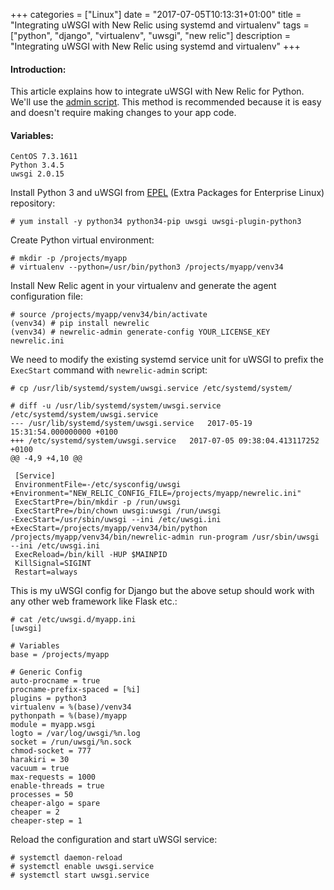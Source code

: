 +++
categories = ["Linux"]
date = "2017-07-05T10:13:31+01:00"
title = "Integrating uWSGI with New Relic using systemd and virtualenv"
tags = ["python", "django", "virtualenv", "uwsgi", "new relic"]
description = "Integrating uWSGI with New Relic using systemd and virtualenv"
+++

#### Introduction:

This article explains how to integrate uWSGI with New Relic for Python. We'll use the [admin script](https://docs.newrelic.com/docs/agents/python-agent/hosting-mechanisms/python-agent-uwsgi#wrapper-script "admin script"). This method is recommended because it is easy and doesn't require making changes to your app code.

#### Variables:

```
CentOS 7.3.1611
Python 3.4.5
uwsgi 2.0.15
```

Install Python 3 and uWSGI from [EPEL](https://fedoraproject.org/wiki/EPEL "EPEL") (Extra Packages for Enterprise Linux) repository:

```
# yum install -y python34 python34-pip uwsgi uwsgi-plugin-python3
```

Create Python virtual environment:

```
# mkdir -p /projects/myapp
# virtualenv --python=/usr/bin/python3 /projects/myapp/venv34
```

Install New Relic agent in your virtualenv and generate the agent configuration file:

```
# source /projects/myapp/venv34/bin/activate
(venv34) # pip install newrelic
(venv34) # newrelic-admin generate-config YOUR_LICENSE_KEY newrelic.ini
```

We need to modify the existing systemd service unit for uWSGI to prefix the `ExecStart` command with `newrelic-admin` script:

```
# cp /usr/lib/systemd/system/uwsgi.service /etc/systemd/system/

# diff -u /usr/lib/systemd/system/uwsgi.service /etc/systemd/system/uwsgi.service
--- /usr/lib/systemd/system/uwsgi.service	2017-05-19 15:31:54.000000000 +0100
+++ /etc/systemd/system/uwsgi.service	2017-07-05 09:38:04.413117252 +0100
@@ -4,9 +4,10 @@
 
 [Service]
 EnvironmentFile=-/etc/sysconfig/uwsgi
+Environment="NEW_RELIC_CONFIG_FILE=/projects/myapp/newrelic.ini"
 ExecStartPre=/bin/mkdir -p /run/uwsgi
 ExecStartPre=/bin/chown uwsgi:uwsgi /run/uwsgi
-ExecStart=/usr/sbin/uwsgi --ini /etc/uwsgi.ini
+ExecStart=/projects/myapp/venv34/bin/python /projects/myapp/venv34/bin/newrelic-admin run-program /usr/sbin/uwsgi --ini /etc/uwsgi.ini
 ExecReload=/bin/kill -HUP $MAINPID
 KillSignal=SIGINT
 Restart=always
```

This is my uWSGI config for Django but the above setup should work with any other web framework like Flask etc.:

```
# cat /etc/uwsgi.d/myapp.ini
[uwsgi]

# Variables
base = /projects/myapp

# Generic Config
auto-procname = true
procname-prefix-spaced = [%i]
plugins = python3
virtualenv = %(base)/venv34
pythonpath = %(base)/myapp
module = myapp.wsgi
logto = /var/log/uwsgi/%n.log
socket = /run/uwsgi/%n.sock
chmod-socket = 777
harakiri = 30
vacuum = true
max-requests = 1000
enable-threads = true
processes = 50
cheaper-algo = spare
cheaper = 2
cheaper-step = 1

```

Reload the configuration and start uWSGI service:

```
# systemctl daemon-reload
# systemctl enable uwsgi.service
# systemctl start uwsgi.service
```
